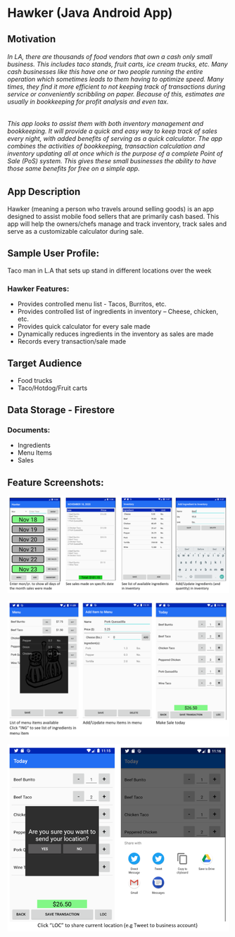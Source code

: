 # Hawker  (Java Android App) 


## Motivation
###### In LA, there are thousands of food vendors that own a cash only small business. This includes taco stands, fruit carts, ice cream trucks, etc. Many cash businesses like this have one or two people running the entire operation which sometimes leads to them having to optimize speed. Many times, they find it more efficient to not keeping track of transactions during service or conveniently scribbling on paper. Because of this, estimates are usually in bookkeeping for profit analysis and even tax. 
###### This app looks to assist them with both inventory management and bookkeeping. It will provide a quick and easy way to keep track of sales every night, with added benefits of serving as a quick calculator. The app combines the activities of bookkeeping, transaction calculation and inventory updating all at once which is the purpose of a complete Point of Sale (PoS) system. This gives these small businesses the ability to have those same benefits for free on a simple app. 

## App Description
Hawker (meaning a person who travels around selling goods) is an app designed to assist mobile food sellers that are primarily cash based. This app will help the owners/chefs manage and track inventory, track sales and serve as a customizable calculator during sale. 

## Sample User Profile: 
Taco man in L.A that sets up stand in different locations over the week

### Hawker Features:
* Provides controlled menu list  - Tacos, Burritos, etc.
* Provides controlled list of ingredients in inventory – Cheese, chicken, etc.
* Provides quick calculator for every sale made
* Dynamically reduces ingredients in the inventory as sales are made
* Records every transaction/sale made  


## Target Audience
*	Food trucks
*	Taco/Hotdog/Fruit carts

## Data Storage - Firestore
### Documents: 
* Ingredients
* Menu Items
* Sales


## Feature Screenshots:

![](screen_shots/finalSS1.png)

![](screen_shots/finalSS2.png)

![](screen_shots/finalSS3.png)


